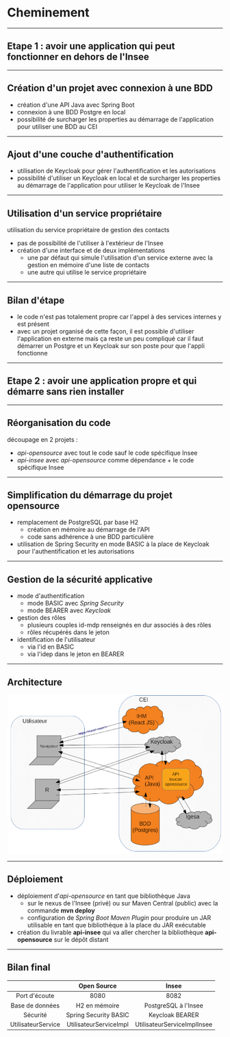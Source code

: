 # Cheminement

----

## Etape 1 : avoir une application qui peut fonctionner en dehors de l'Insee

----

## Création d'un projet avec connexion à une BDD

- création d'une API Java avec Spring Boot
- connexion à une BDD Postgre en local
- possibilité de surcharger les properties au démarrage de l'application pour utiliser une BDD au CEI

----

## Ajout d'une couche d'authentification

- utilisation de Keycloak pour gérer l'authentification et les autorisations
- possibilité d'utiliser un Keycloak en local et de surcharger les properties au démarrage de l'application pour utiliser le Keycloak de l'Insee

----

## Utilisation d'un service propriétaire
   
utilisation du service propriétaire de gestion des contacts
   - pas de possibilité de l'utiliser à l'extérieur de l'Insee
   - création d'une interface et de deux implémentations
       - une par défaut qui simule l'utilisation d'un service externe avec la gestion en mémoire d'une liste de contacts
       - une autre qui utilise le service propriétaire

----

## Bilan d'étape

- le code n'est pas totalement propre car l'appel à des services internes y est présent
- avec un projet organisé de cette façon, il est possible d'utiliser l'application en externe mais ça reste un peu compliqué car il faut démarrer un Postgre et un Keycloak sur son poste pour que l'appli fonctionne

----

## Etape 2 : avoir une application propre et qui démarre sans rien installer

----

## Réorganisation du code

découpage en 2 projets :
- *api-opensource* avec tout le code sauf le code spécifique Insee
- *api-insee* avec *api-opensource* comme dépendance + le code spécifique Insee

----

## Simplification du démarrage du projet opensource

- remplacement de PostgreSQL par base H2
    - création en mémoire au démarrage de l'API
    - code sans adhérence à une BDD particulière
- utilisation de Spring Security en mode BASIC à la place de Keycloak pour l'authentification et les autorisations

----

## Gestion de la sécurité applicative

- mode d'authentification
    - mode BASIC avec *Spring Security*
    - mode BEARER avec *Keycloak*
- gestion des rôles
    - plusieurs couples id-mdp renseignés en dur associés à des rôles
    - rôles récupérés dans le jeton
- identification de l'utilisateur
    - via l'id en BASIC
    - via l'idep dans le jeton en BEARER

----

## Architecture

![Schéma de l'architecture](./archi.png "Schéma de l'architecture")

----

## Déploiement

- déploiement d'*api-opensource* en tant que bibliothèque Java
    - sur le nexus de l'Insee (privé) ou sur Maven Central (public) avec la commande **mvn deploy**
    - configuration de *Spring Boot Maven Plugin* pour produire un JAR utilisable en tant que bibliothèque à la place du JAR exécutable
- création du livrable **api-insee** qui va aller chercher la bibliothèque **api-opensource** sur le dépôt distant

----

## Bilan final

|                     | Open Source            | Insee                       |
| :---:               | :---:                  | :---:                       |
| Port d'écoute       | 8080                   | 8082                        |
| Base de données     | H2 en mémoire          | PostgreSQL à l'Insee        |
| Sécurité            | Spring Security BASIC  | Keycloak BEARER             |
| UtilisateurService  | UtilisateurServiceImpl | UtilisateurServiceImplInsee |
